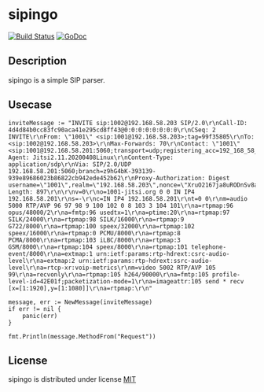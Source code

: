 # sipingo

[![Build Status](https://secure.travis-ci.org/cgrates/sipingo.png)](http://travis-ci.org/cgrates/sipingo)
[![GoDoc](https://godoc.org/github.com/cgrates/sipingo?status.svg)](https://godoc.org/github.com/cgrates/sipingo)
## Description

sipingo is a simple SIP parser.

## Usecase

```
inviteMessage := "INVITE sip:1002@192.168.58.203 SIP/2.0\r\nCall-ID: 4d4d84b0cc83fc90aca41e295cd8ff43@0:0:0:0:0:0:0:0\r\nCSeq: 2 INVITE\r\nFrom: \"1001\" <sip:1001@192.168.58.203>;tag=99f35805\r\nTo: <sip:1002@192.168.58.203>\r\nMax-Forwards: 70\r\nContact: \"1001\" <sip:1001@192.168.58.201:5060;transport=udp;registering_acc=192_168_58_203>\r\nUser-Agent: Jitsi2.11.20200408Linux\r\nContent-Type: application/sdp\r\nVia: SIP/2.0/UDP 192.168.58.201:5060;branch=z9hG4bK-393139-939e89686023b86822cb942ede452b62\r\nProxy-Authorization: Digest username=\"1001\",realm=\"192.168.58.203\",nonce=\"XruO2167ja8uRODnSv8aXqv+/hqPJiXh\",uri=\"sip:1002@192.168.58.203\",response=\"5b814c709d1541d72ea778599c2e48a4\"\r\nContent-Length: 897\r\n\r\nv=0\r\no=1001-jitsi.org 0 0 IN IP4 192.168.58.201\r\ns=-\r\nc=IN IP4 192.168.58.201\r\nt=0 0\r\nm=audio 5000 RTP/AVP 96 97 98 9 100 102 0 8 103 3 104 101\r\na=rtpmap:96 opus/48000/2\r\na=fmtp:96 usedtx=1\r\na=ptime:20\r\na=rtpmap:97 SILK/24000\r\na=rtpmap:98 SILK/16000\r\na=rtpmap:9 G722/8000\r\na=rtpmap:100 speex/32000\r\na=rtpmap:102 speex/16000\r\na=rtpmap:0 PCMU/8000\r\na=rtpmap:8 PCMA/8000\r\na=rtpmap:103 iLBC/8000\r\na=rtpmap:3 GSM/8000\r\na=rtpmap:104 speex/8000\r\na=rtpmap:101 telephone-event/8000\r\na=extmap:1 urn:ietf:params:rtp-hdrext:csrc-audio-level\r\na=extmap:2 urn:ietf:params:rtp-hdrext:ssrc-audio-level\r\na=rtcp-xr:voip-metrics\r\nm=video 5002 RTP/AVP 105 99\r\na=recvonly\r\na=rtpmap:105 h264/90000\r\na=fmtp:105 profile-level-id=42E01f;packetization-mode=1\r\na=imageattr:105 send * recv [x=[1:1920],y=[1:1080]]\r\na=rtpmap:\r\n"

message, err := NewMessage(inviteMessage)
if err != nil {
    panic(err)
}

fmt.Println(message.MethodFrom("Request"))
```

## License

sipingo is distributed under license [MIT](https://github.com/cgrates/sipingo/blob/master/LICENSE)
